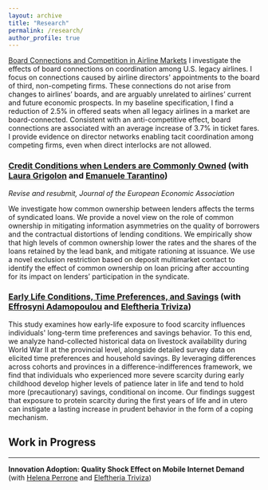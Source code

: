 ```yaml
---
layout: archive
title: "Research"
permalink: /research/
author_profile: true
---
```


 [Board Connections and Competition in Airline Markets](/files/JMP.pdf)
I investigate the effects of board connections on coordination among U.S. legacy airlines. I focus on connections caused by airline directors' appointments to the board of third, non-competing firms. These connections do not arise from changes to airlines’ boards, and are arguably unrelated to airlines’ current and future economic prospects. In my baseline specification, I find a reduction of 2.5% in offered seats when all legacy airlines in a market are board-connected. Consistent with an anti-competitive effect, board connections are associated with an average increase of 3.7% in ticket fares. I provide evidence on director networks enabling tacit coordination among competing firms, even when direct interlocks are not allowed.


### [Credit Conditions when Lenders are Commonly Owned](/files/ColomboGrigolonTarantino_CreditConditionsWhenLendersAreCommonlyOwned.pdf)  (with [Laura Grigolon](https://sites.google.com/site/lauragrig/home) and [Emanuele Tarantino](https://sites.google.com/site/etarantino/))

_Revise and resubmit, Journal of the European Economic Association_
<p class="text-justify">We investigate how common ownership between lenders affects the terms of syndicated loans. We provide a novel view on the role of common ownership in mitigating information asymmetries on the quality of borrowers and the contractual distortions of lending conditions. We empirically show that high levels of common ownership lower the rates and the shares of the loans retained by the lead bank, and mitigate rationing at issuance. We use a novel exclusion restriction based on deposit multimarket contact to identify the effect of common ownership on loan pricing after accounting for its impact on lenders’ participation in the syndicate.</p>


### [Early Life Conditions, Time Preferences, and Savings](https://papers.ssrn.com/sol3/papers.cfm?abstract_id=4912705) (with [Effrosyni Adamopoulou](https://sites.google.com/site/efiadamopoulou/home) and [Eleftheria Triviza](https://sites.google.com/site/eleftheriatrivizaecon/home))

<p class="text-justify">This study examines how early-life exposure to food scarcity influences individuals' long-term time preferences and savings behavior. To this end, we analyze hand-collected historical data on livestock availability during World War II at the provincial level, alongside detailed survey data on elicited time preferences and household savings. By leveraging differences across cohorts and provinces in a difference-indifferences framework, we find that individuals who experienced more severe scarcity during early childhood develop higher levels of patience later in life and tend to hold more (precautionary) savings, conditional on income. Our findings suggest that exposure to protein scarcity during the first years of life and in utero can instigate a lasting increase in prudent behavior in the form of a coping mechanism.</p>

## Work in Progress
---------

**Innovation Adoption: Quality Shock Effect on Mobile Internet Demand** (with [Helena Perrone](https://sites.google.com/site/helenaperrone2/) and [Eleftheria Triviza](https://sites.google.com/site/eleftheriatrivizaecon/home))
